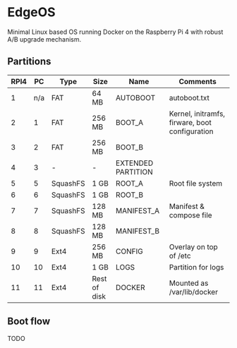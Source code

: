 # EdgeOS

Minimal Linux based OS running Docker on the Raspberry Pi 4 with robust A/B upgrade mechanism.

## Partitions

| RPI4 | PC | Type | Size | Name | Comments |
| --- | ---|--- | --- | --- | --- |
| 1 | n/a | FAT | 64 MB | AUTOBOOT | autoboot.txt |
| 2 | 1 | FAT | 256 MB | BOOT_A | Kernel, initramfs, firware, boot configuration |
| 3 | 2 | FAT | 256 MB | BOOT_B | |
| 4 | 3 | - | - | EXTENDED PARTITION | |
| 5 | 5 | SquashFS | 1 GB | ROOT_A | Root file system |
| 6 | 6 | SquashFS | 1 GB | ROOT_B | |
| 7 | 7 | SquashFS | 128 MB | MANIFEST_A | Manifest & compose file |
| 8 | 8 | SquashFS | 128 MB | MANIFEST_B | |
| 9 | 9 | Ext4 | 256 MB | CONFIG | Overlay on top of /etc |
| 10 | 10 | Ext4 | 1 GB | LOGS | Partition for logs |
| 11 | 11 | Ext4 | Rest of disk | DOCKER | Mounted as /var/lib/docker |

## Boot flow

TODO